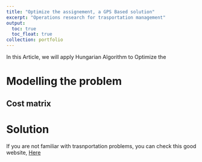 ```yaml
---
title: "Optimize the assignement, a GPS Based solution"
excerpt: "Operations research for trasportation management"
output:
  toc: true
  toc_float: true
collection: portfolio
---
```


In this Article, we will apply Hungarian Algorithm to Optimize the 

# Modelling the problem

## Cost matrix

# Solution

If you are not familiar with trasnportation problems, you can check this good website, [Here](http://web.tecnico.ulisboa.pt/~mcasquilho/compute/_linpro/index.php)

